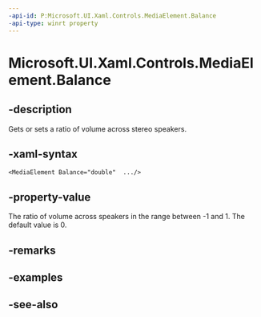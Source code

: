 ```yaml
---
-api-id: P:Microsoft.UI.Xaml.Controls.MediaElement.Balance
-api-type: winrt property
---
```


<!-- Property syntax
public double Balance { get;  set; }
-->

# Microsoft.UI.Xaml.Controls.MediaElement.Balance

## -description
Gets or sets a ratio of volume across stereo speakers.

## -xaml-syntax
```xaml
<MediaElement Balance="double"  .../>
```


## -property-value
The ratio of volume across speakers in the range between -1 and 1. The default value is 0.

## -remarks

## -examples

## -see-also
